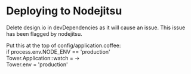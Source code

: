 # Deploying to Nodejitsu

Delete design.io in devDependencies as it will cause an issue. This issue has been flagged by nodejitsu. <br>

Put this at the top of config/application.coffee: <br>
if process.env.NODE_ENV == 'production' <br>
  Tower.Application::watch = -> <br>
  Tower.env = 'production' <br>
